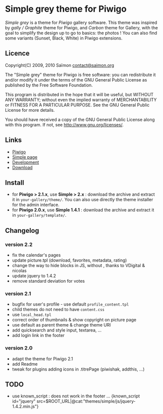Simple grey theme for Piwigo
============================

*Simple  grey*  is a  theme  for *Piwigo*  gallery  software.  This theme  was
inspired  by *gally  /  Graphite* theme  for  Piwigo, and  *Carbon* theme  for
Gallery, with the goal to simplify the design up to go to basics: the photos !
You can also find some variants (Sunset, Black, White) in Piwigo extensions.

Licence
-------

Copyright(C) 2009, 2010 Saïmon <contact@saimon.org>

The "Simple grey"  theme for Piwigo is free software:  you can redistribute it
and/or  modify  it under  the  terms  of the  GNU  General  Public License  as
published by the Free Software Foundation.

This program  is distributed in the hope  that it will be  useful, but WITHOUT
ANY WARRANTY; without even the  implied warranty of MERCHANTABILITY or FITNESS
FOR A PARTICULAR PURPOSE. See the GNU General Public License for more details.

You should have  received a copy of the GNU General  Public License along with
this program. If not,  see <http://www.gnu.org/licenses/>.

Links
-----

* [Piwigo](http://piwigo.org/)
* [Simple page](http://saimon.org/blog/pages/Theme-Simple-Grey-Piwigo)
* [Development](http://github.com/saimn/simple-grey)
* [Download](http://fr.piwigo.org/ext/extension_view.php?eid=308)

Install
-------

* for **Piwigo  > 2.1.x**,  use **Simple  > 2.x** :  download the  archive and
  extract it in  ``your-gallery/theme/``. You can also use  directly the theme
  installer for the admin interface.
* for  **Piwigo 2.0.x**,  use  **Simple  1.4.1** :  download  the archive  and
  extract it in ``your-gallery/template/``.

Changelog
---------

### version 2.2

* fix the calendar's pages
* update picture.tpl (download, favorites, metadata, rating)
* change the way to hide blocks  in JS, without <noscript>, thanks to VDigital
  & nicolas
* update jquery to 1.4.2
* remove standard deviation for votes

### version 2.1

- bugfix for user's profile - use default `profile_content.tpl`
- child themes do not need to have `content.css`
- use `local_head.tpl`
- correct order of thumbnails & show copyright on picture page
- use default as parent theme & change theme URI
- add quicksearch and style input, textarea, ...
- add login link in the footer

### version 2.0

- adapt the theme for Piwigo 2.1
- add Readme
- tweak for plugins adding icons in .titrePage (piwishak, addthis, ...)

TODO
----

* use known_script : does not work in the footer ... {known_script id="jquery"
  src=$ROOT_URL|@cat:"themes/simple/js/jquery-1.4.2.min.js"}
